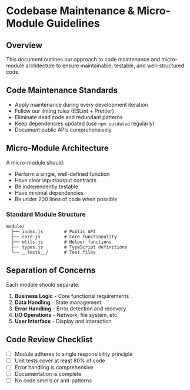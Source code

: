 # Codebase Maintenance & Micro-Module Guidelines

## Overview

This document outlines our approach to code maintenance and micro-module architecture to ensure maintainable, testable, and well-structured code.

## Code Maintenance Standards

- Apply maintenance during every development iteration
- Follow our linting rules (ESLint + Prettier)
- Eliminate dead code and redundant patterns
- Keep dependencies updated (use `npm outdated` regularly)
- Document public APIs comprehensively

## Micro-Module Architecture

A micro-module should:

- Perform a single, well-defined function
- Have clear input/output contracts
- Be independently testable
- Have minimal dependencies
- Be under 200 lines of code when possible

### Standard Module Structure

```plaintext
module/
  ├── index.js        # Public API
  ├── core.js         # Core functionality
  ├── utils.js        # Helper functions
  ├── types.js        # TypeScript definitions
  └── __tests__/      # Test files
```

## Separation of Concerns

Each module should separate:

1. **Business Logic** - Core functional requirements
2. **Data Handling** - State management
3. **Error Handling** - Error detection and recovery
4. **I/O Operations** - Network, file system, etc.
5. **User Interface** - Display and interaction

## Code Review Checklist

- [ ] Module adheres to single responsibility principle
- [ ] Unit tests cover at least 80% of code
- [ ] Error handling is comprehensive
- [ ] Documentation is complete
- [ ] No code smells or anti-patterns
